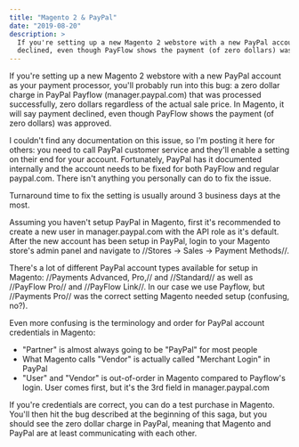 ```yaml
---
title: "Magento 2 & PayPal"
date: "2019-08-20"
description: >
  If you're setting up a new Magento 2 webstore with a new PayPal account as your payment processor, you'll probably run into this bug: a zero dollar charge in PayPal Payflow (manager.paypal.com) that was processed successfully, zero dollars regardless of the actual sale price. In Magento, it will say payment 
  declined, even though PayFlow shows the payment (of zero dollars) was approved.
---
```


If you're setting up a new Magento 2 webstore with a new PayPal account as your payment processor, you'll probably run into this bug: a zero dollar charge in PayPal Payflow (manager.paypal.com) that was processed successfully, zero dollars regardless of the actual sale price. In Magento, it will say payment declined, even though PayFlow shows the payment (of zero dollars) was approved.

I couldn't find any documentation on this issue, so I'm posting it here for others: you need to call PayPal customer service and they'll enable a setting on their end for your account. Fortunately, PayPal has it documented internally and the account needs to be fixed for both PayFlow and regular paypal.com. There isn't anything you personally can do to fix the issue.

Turnaround time to fix the setting is usually around 3 business days at the most.

Assuming you haven't setup PayPal in Magento, first it's recommended to create a new user in manager.paypal.com with the API role as it's default. After the new account has been setup in PayPal, login to your Magento store's admin panel and navigate to //Stores &rarr; Sales &rarr; Payment Methods//.

There's a lot of different PayPal account types available for setup in Magento: //Payments Advanced, Pro,// and //Standard// as well as //PayFlow Pro// and //PayFlow Link//. In our case we use Payflow, but //Payments Pro// was the correct setting Magento needed setup (confusing, no?).

Even more confusing is the terminology and order for PayPal account credentials in Magento:

  * "Partner" is almost always going to be "PayPal" for most people
  * What Magento calls "Vendor" is actually called "Merchant Login" in PayPal
  * "User" and "Vendor" is out-of-order in Magento compared to Payflow's login. User comes first, but it's the 3rd field in manager.paypal.com

If you're credentials are correct, you can do a test purchase in Magento. You'll then hit the bug described at the beginning of this saga, but you should see the zero dollar charge in PayPal, meaning that Magento and PayPal are at least communicating with each other. 
